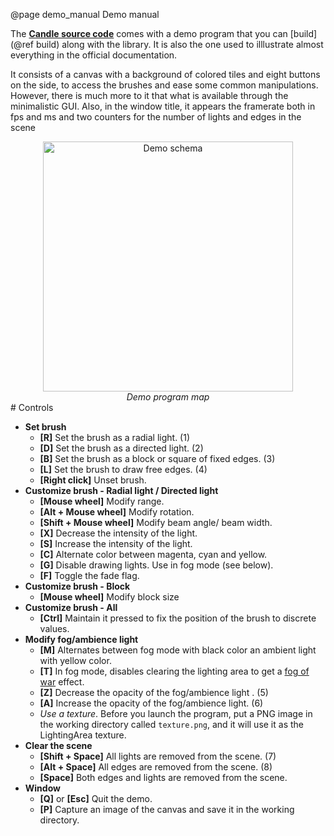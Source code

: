 @page demo_manual Demo manual

The [**Candle source code**](https://github.com/MiguelMJ/Candle) comes with a demo program that you can [build](@ref build) along with the library. It is also the one used to illlustrate almost everything in the official documentation. 

It consists of a canvas with a background of colored tiles and eight buttons on the side, to access the brushes and ease some common manipulations. However, there is much more to it that what is available through the minimalistic GUI. Also, in the window title, it appears the framerate both in fps and ms and two counters for the number of lights and edges in the scene

<div align="center">
    <img src="demo_1.png" width="400px" alt="Demo schema">
    <br><em>Demo program map</em>
</div>
# Controls

- **Set brush**
    - **[R]** Set the brush as a radial light. (1)
    - **[D]** Set the brush as a directed light. (2)
    - **[B]** Set the brush as a block or square of fixed edges. (3)
    - **[L]** Set the brush to draw free edges. (4)
    - **[Right click]** Unset brush.
- **Customize brush - Radial light / Directed light**
    - **[Mouse wheel]** Modify range.
    - **[Alt + Mouse wheel]** Modify rotation.
    - **[Shift + Mouse wheel]** Modify beam angle/ beam width.
    - **[X]**  Decrease the intensity of the light.
    - **[S]** Increase the intensity of the light.
    - **[C]** Alternate color between magenta, cyan and yellow.
    - **[G]** Disable drawing lights. Use in fog mode (see below).
    - **[F]** Toggle the fade flag.
- **Customize brush - Block**
    - **[Mouse wheel]** Modify block size
- **Customize brush - All**
    - **[Ctrl]** Maintain it pressed to fix the position of the brush to discrete values.
- **Modify fog/ambience light**
  - **[M]** Alternates between fog mode with black color an ambient light with yellow color.
  - **[T]** In fog mode, disables clearing the lighting area to get a [fog of war](https://en.wikipedia.org/wiki/Fog_of_war#In_video_games) effect.
  - **[Z]** Decrease the opacity of the fog/ambience light . (5)
  - **[A]** Increase the opacity of the fog/ambience light. (6)
  - _Use a texture_. Before you launch the program, put a PNG image in the working directory called `texture.png`, and it will use it as the LightingArea texture.
- **Clear the scene**
  - **[Shift + Space]** All lights are removed from the scene. (7)
  - **[Alt + Space]** All edges are removed from the scene. (8)
  - **[Space]** Both edges and lights are removed from the scene.
- **Window**
    - **[Q]** or **[Esc]** Quit the demo.
    - **[P]** Capture an image of the canvas and save it in the working directory.